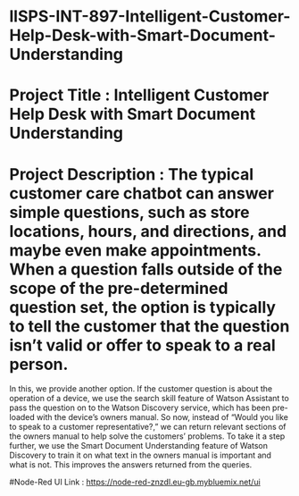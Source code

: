 # llSPS-INT-897-Intelligent-Customer-Help-Desk-with-Smart-Document-Understanding

# Project Title : Intelligent Customer Help Desk with Smart Document Understanding

# Project Description : The typical customer care chatbot can answer simple questions, such as store locations, hours, and directions, and maybe even make appointments. When a question falls outside of the scope of the pre-determined question set, the option is typically to tell the customer that the question isn’t valid or offer to speak to a real person.
In this, we provide another option. If the customer question is about the operation of a device, we use the search skill feature of Watson Assistant to pass the question on to the Watson Discovery service, which has been pre-loaded with the device’s owners manual. So now, instead of “Would you like to speak to a customer representative?,” we can return relevant sections of the owners manual to help solve the customers’ problems.
To take it a step further, we use the Smart Document Understanding feature of Watson Discovery to train it on what text in the owners manual is important and what is not. This improves the answers returned from the queries.

#Node-Red UI Link : https://node-red-znzdl.eu-gb.mybluemix.net/ui

